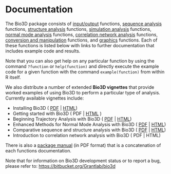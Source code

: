 # Documentation

The Bio3D package consists of <a href="#Input/Output:">input/output</a> functions, <a href="#Sequence Analysis:">sequence analysis</a> functions, <a href="#Structure Analysis:">structure analysis</a> functions, <a href="#Trajectory Analysis:">simulation analysis</a> functions, <a href="#Normal Mode Analysis:">normal mode analysis</a> functions, <a href="#Correlation Network Analysis:"> correlation network analysis</a> functions, <a href="#Utilities:">conversion and manipulation</a> functions, and <a href="#Graphics:">graphics</a> functions. Each of these functions is listed below with links to further documentation that includes example code and results. 

Note that you can also get help on any particular function by using the command `?function` or `help(function)` and directly execute the example code for a given function with the command `example(function)` from within R itself. 

We also distribute a number of extended **Bio3D vignettes** that provide worked examples of using Bio3D to perform a particular type of analysis. Currently available vignettes include:
- Installing Bio3D ( <a href="http://thegrantlab.org/bio3d/vignettes/install_vignette/Bio3D_install.pdf">PDF</a> | <a href="http://thegrantlab.org/bio3d/tutorials/installing-bio3d">HTML</a>)
- Getting started with Bio3D ( PDF | <a href="http://thegrantlab.org/bio3d/user-guide">HTML</a> )
- Beginning Trajectory Analysis with Bio3D ( <a href="http://thegrantlab.org/bio3d/vignettes/traj_vignette/Bio3D_md.pdf">PDF</a> | <a href="http://thegrantlab.org/bio3d/tutorials/trajectory-analysis">HTML</a>)
- Enhanced Methods for Normal Mode Analysis with Bio3D ( <a href="http://thegrantlab.org/bio3d/vignettes/nma_vignette/Bio3D_nma.pdf">PDF</a> | <a href="http://thegrantlab.org/bio3d/tutorials/normal-mode-analysis">HTML</a>)
- Comparative sequence and structure analysis with Bio3D ( <a href="http://thegrantlab.org/bio3d/vignettes/pca_vignette/Bio3D_pca.pdf">PDF</a> | <a href="http://thegrantlab.org/bio3d/tutorials/principal-component-analysis">HTML</a>)
- Introduction to correlation network analysis with Bio3D ( PDF | HTML)

There is also a <a href="http://thegrantlab.org/bio3d/vignettes/bio3d.pdf">package manual</a> (in PDF format) that is a concatenation of each functions documentation. 

Note that for information on Bio3D development status or to report a bug, please refer to: https://bitbucket.org/Grantlab/bio3d 
